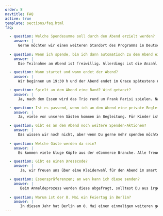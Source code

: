 ```yaml
---
order: 8
navtitle: FAQ
active: true
template: sections/faq.html
faq:

  - question: Welche Spendesumme soll durch den Abend erzielt werden?
    answer: |
      Gerne möchten wir einen weiteren Standort des Programms in Deutschland eröffnen. Dafür sind mindestens Euro 40.000,-- an Spendenvolumen nötig. Wenn wir es schaffen mit 100 Personen diese Summe zu sammeln, wäre das bombastisch. Für eine (n) Einzelne(n) sind dies Euro 400,--. 
      
  - question: Wenn ich spende, bin ich dann automatisch zu dem Abend eingeladen?
    answer: |
      Die Teilnahme am Abend ist freiwillig. Allerdings ist die Anzahl von Sitzplätzen limitiert auf 100 Stück. Es kann sein, dass wir  im Einzelfall keine Einladung aussprechen können, weil keine Plätze mehr frei sein werden. Die Spende kann aber unabhängig von der Teilnahme an der Veranstaltung platziert werden.  

  - question: Wann startet und wann endet der Abend?
    answer: |
      Wir beginnen um 19:30 h und der Abend endet im Grace spätestens um 02:00 h nachts. 

  - question: Spielt an dem Abend eine Band? Wird getanzt?
    answer: |
      Ja, nach dem Essen wird das Trio rund um Frank Parisi spielen. Nach der Band übernimmt der DJ und sorgt für eine volle Tanzfläche. 

  - question: Ist es passend, wenn ich an dem Abend eine private Begleitung mitbringe?
    answer: |
      Ja, viele von unseren Gästen kommen in Begleitung. Für Kinder ist der Abend leider ungeeignet und es wird auch keine Kinderbetreuung geben.

  - question: Gibt es an dem Abend noch weitere Spenden-Aktionen?
    answer: |
      Das wissen wir noch nicht, aber wenn Du gerne mehr spenden möchtest, dann kannst Du dies jederzeit tun.
      
  - question: Welche Gäste werden da sein?
    answer: |
      Es kommen viele kluge Köpfe aus der eCommerce Branche. Alle freuen sich auf einen Austausch. Nutze den Abend, denn selten ist der Kreis an Persönlichkeiten so klein und zugleich offen. Die Anzahl der Gäste an dem Abend ist limitiert auf 100 exclusive Personen.

  - question: Gibt es einen Dresscode?
    answer: |
       Ja, wir freuen uns über eine Kleiderwahl für den Abend im smart casual look. 

  - question: Essenspräferenzen; an wen kann ich diese senden?
    answer: |
       Beim Anmeldeprozess werden diese abgefragt, solltest Du aus irgendeinem Grunde diese Angabe versäumt haben, bitte einfach eine Mail an: info@scale.sc
       
  - question: Warum ist der 8. Mai ein Feiertag in Berlin? 
    answer: |
       In diesem Jahr hat Berlin am 8. Mai einen einmaligen weiteren gesetzlichen Feiertag. Der Anlass ist die Kapitulation der Wehrmacht. Diese jährt sich zum 75. Mal. Das Datum markiert das Ende des Zweiten Weltkriegs und wird als Tag der Befreiung vom Nationalsozialismus gefeiert. Den Feiertag soll es nur einmal geben. In den Jahren danach ist er wieder ein normaler Arbeitstag.  
---
```

